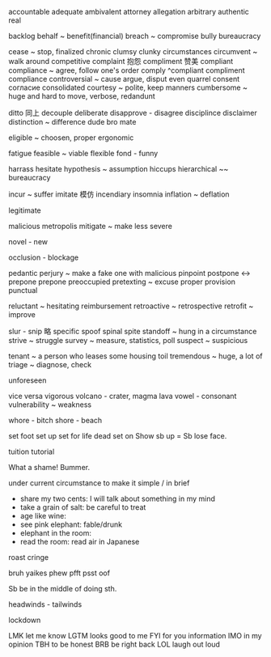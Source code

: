 

accountable
adequate
ambivalent
attorney
allegation
arbitrary
authentic real

backlog
behalf ~ benefit(financial)
breach ~ compromise
bully
bureaucracy



cease ~ stop, finalized
chronic
clumsy clunky
circumstances
circumvent ~ walk around
competitive
complaint 抱怨  compliment 赞美
compliant compliance ~ agree, follow one's order
comply ^compliant compliment compliance
controversial ~ cause argue, disput even quarrel
consent     согласие
consolidated
courtesy ~ polite, keep manners
cumbersome ~ huge and hard to move, verbose, redandunt

ditto    同上
decouple
deliberate
disapprove - disagree
disciplince
disclaimer
distinction ~ difference
dude bro mate

eligible ~ choosen, proper
ergonomic

fatigue
feasible ~ viable
flexible
fond - funny

harrass
hesitate
hypothesis ~ assumption
hiccups
hierarchical ~~ bureaucracy

incur ~ suffer
imitate  模仿
incendiary
insomnia
inflation ~ deflation


legitimate

malicious
metropolis
mitigate ~ make less severe

novel - new

occlusion - blockage

pedantic
perjury ~ make a fake one with malicious
pinpoint
postpone <-> prepone
prepone
preoccupied
pretexting ~ excuse
proper
provision
punctual

reluctant ~ hesitating
reimbursement
retroactive ~ retrospective
retrofit ~ improve

slur -
snip  略
specific
spoof
spinal
spite
standoff ~ hung in a circumstance
strive ~ struggle
survey ~ measure, statistics, poll
suspect ~ suspicious

tenant ~ a person who leases some housing
toil
tremendous ~ huge, a lot of
triage ~ diagnose, check


unforeseen

vice versa
vigorous
volcano - crater, magma lava
vowel - consonant
vulnerability ~ weakness

whore - bitch
shore - beach


set foot
set up
set for life
dead set on
Show sb up = Sb lose face.


tuition
tutorial

What a shame!
Bummer.

under current circumstance
to make it simple / in brief

* share my two cents: I will talk about something in my mind
* take a grain of salt: be careful to treat
* age like wine:
* see pink elephant: fable/drunk
* elephant in the room:
* read the room: read air in Japanese

roast
cringe

bruh yaikes
phew
pfft psst
oof


Sb be in the middle of doing sth.

headwinds - tailwinds

lockdown


LMK   let me know
LGTM  looks good to me
FYI   for you information
IMO   in my opinion
TBH   to be honest
BRB   be right back
LOL   laugh out loud
